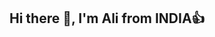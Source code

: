 ## Hi there 👋, I'm Ali from INDIA👍

<!--
**its-aliworld/its-aliworld** is a ✨ _special_ ✨ repository because its `README.md` (this file) appears on your GitHub profile.

- 🔭 I’m currently working on my own ideas and innovation ...
- 🌱 I’m currently learning different type of programming. ...
- 💬 i love to learned about new languages and  things...
- 📫 You can check me out on this:-![image](https://github.com/its-aliworld/its-aliworld/assets/174891517/b5e946ed-9a80-41d1-aef8-07a927be2950)
 ...
-->
